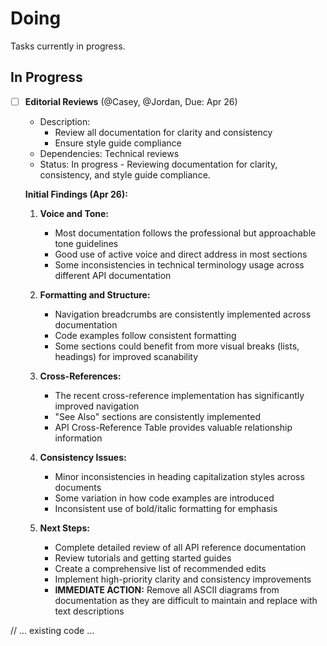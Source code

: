 # Doing

Tasks currently in progress.

## In Progress

- [ ] **Editorial Reviews** (@Casey, @Jordan, Due: Apr 26)
  - Description:
    - Review all documentation for clarity and consistency
    - Ensure style guide compliance
  - Dependencies: Technical reviews
  - Status: In progress - Reviewing documentation for clarity, consistency, and style guide compliance. 
  
  **Initial Findings (Apr 26):**
  
  1. **Voice and Tone:**
     - Most documentation follows the professional but approachable tone guidelines
     - Good use of active voice and direct address in most sections
     - Some inconsistencies in technical terminology usage across different API documentation
  
  2. **Formatting and Structure:**
     - Navigation breadcrumbs are consistently implemented across documentation
     - Code examples follow consistent formatting
     - Some sections could benefit from more visual breaks (lists, headings) for improved scanability
  
  3. **Cross-References:**
     - The recent cross-reference implementation has significantly improved navigation
     - "See Also" sections are consistently implemented
     - API Cross-Reference Table provides valuable relationship information
  
  4. **Consistency Issues:**
     - Minor inconsistencies in heading capitalization styles across documents
     - Some variation in how code examples are introduced
     - Inconsistent use of bold/italic formatting for emphasis
  
  5. **Next Steps:**
     - Complete detailed review of all API reference documentation
     - Review tutorials and getting started guides
     - Create a comprehensive list of recommended edits
     - Implement high-priority clarity and consistency improvements
     - **IMMEDIATE ACTION:** Remove all ASCII diagrams from documentation as they are difficult to maintain and replace with text descriptions

// ... existing code ... 